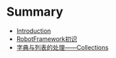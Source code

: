 # Summary

* [Introduction](README.md)
* [RobotFramework初识](robotframeworkchu-shi.md)
* [字典与列表的处理——Collections](zi-dian-yu-lie-biaode-chu-li-2014-2014-collections.md)

